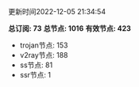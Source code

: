 更新时间2022-12-05 21:34:54

**总订阅: 73**
**总节点: 1016**
**有效节点: 423**
- trojan节点: 153
- v2ray节点: 188
- ss节点: 81
- ssr节点: 1
